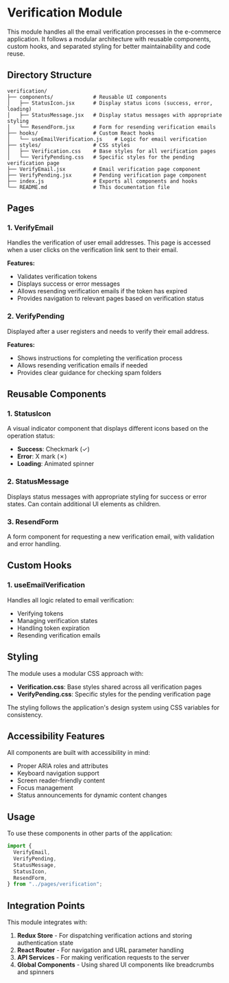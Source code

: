 # Verification Module

This module handles all the email verification processes in the e-commerce application. It follows a modular architecture with reusable components, custom hooks, and separated styling for better maintainability and code reuse.

## Directory Structure

```
verification/
├── components/             # Reusable UI components
│   ├── StatusIcon.jsx      # Display status icons (success, error, loading)
│   ├── StatusMessage.jsx   # Display status messages with appropriate styling
│   └── ResendForm.jsx      # Form for resending verification emails
├── hooks/                  # Custom React hooks
│   └── useEmailVerification.js    # Logic for email verification
├── styles/                 # CSS styles
│   ├── Verification.css    # Base styles for all verification pages
│   └── VerifyPending.css   # Specific styles for the pending verification page
├── VerifyEmail.jsx         # Email verification page component
├── VerifyPending.jsx       # Pending verification page component
├── index.js                # Exports all components and hooks
└── README.md               # This documentation file
```

## Pages

### 1. VerifyEmail

Handles the verification of user email addresses. This page is accessed when a user clicks on the verification link sent to their email.

**Features:**

- Validates verification tokens
- Displays success or error messages
- Allows resending verification emails if the token has expired
- Provides navigation to relevant pages based on verification status

### 2. VerifyPending

Displayed after a user registers and needs to verify their email address.

**Features:**

- Shows instructions for completing the verification process
- Allows resending verification emails if needed
- Provides clear guidance for checking spam folders

## Reusable Components

### 1. StatusIcon

A visual indicator component that displays different icons based on the operation status:

- **Success**: Checkmark (✓)
- **Error**: X mark (✗)
- **Loading**: Animated spinner

### 2. StatusMessage

Displays status messages with appropriate styling for success or error states. Can contain additional UI elements as children.

### 3. ResendForm

A form component for requesting a new verification email, with validation and error handling.

## Custom Hooks

### 1. useEmailVerification

Handles all logic related to email verification:

- Verifying tokens
- Managing verification states
- Handling token expiration
- Resending verification emails

## Styling

The module uses a modular CSS approach with:

- **Verification.css**: Base styles shared across all verification pages
- **VerifyPending.css**: Specific styles for the pending verification page

The styling follows the application's design system using CSS variables for consistency.

## Accessibility Features

All components are built with accessibility in mind:

- Proper ARIA roles and attributes
- Keyboard navigation support
- Screen reader-friendly content
- Focus management
- Status announcements for dynamic content changes

## Usage

To use these components in other parts of the application:

```jsx
import {
  VerifyEmail,
  VerifyPending,
  StatusMessage,
  StatusIcon,
  ResendForm,
} from "../pages/verification";
```

## Integration Points

This module integrates with:

1. **Redux Store** - For dispatching verification actions and storing authentication state
2. **React Router** - For navigation and URL parameter handling
3. **API Services** - For making verification requests to the server
4. **Global Components** - Using shared UI components like breadcrumbs and spinners

